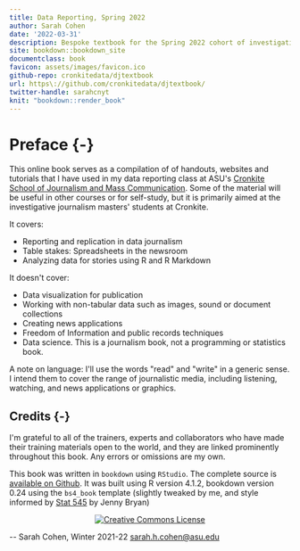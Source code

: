 ```yaml
---
title: Data Reporting, Spring 2022
author: Sarah Cohen
date: '2022-03-31'
description: Bespoke textbook for the Spring 2022 cohort of investigative reporting masters students at Arizona State University's Cronkite School
site: bookdown::bookdown_site
documentclass: book
favicon: assets/images/favicon.ico
github-repo: cronkitedata/djtextbook
url: https\://github.com/cronkitedata/djtextbook/
twitter-handle: sarahcnyt
knit: "bookdown::render_book"
---
```



# Preface {-}



This online book serves as a compilation of  of handouts, websites and tutorials that I have used in my data reporting class at ASU's [Cronkite School of Journalism and Mass Communication](cronkite.asu.edu). Some of the material will be useful in other courses or for self-study, but it is primarily aimed at the investigative journalism masters' students at Cronkite.

It covers: 

- Reporting and replication in data journalism
- Table stakes: Spreadsheets in the newsroom
- Analyzing data for stories using R and R Markdown


It doesn't cover: 

- Data visualization for publication
- Working with non-tabular data such as images, sound or document collections
- Creating news applications
- Freedom of Information and public records techniques
- Data science. This is a journalism book, not a programming or statistics book. 

A note on language: I'll use the words "read" and "write" in a generic sense. I intend them to cover the range of journalistic media, including listening, watching, and news applications or graphics.  


## Credits {-}

I'm grateful to all of the trainers, experts and collaborators who have made their training materials open to the world, and they are linked prominently throughout this book. Any errors or omissions are my own. 

This book was written in `bookdown` using `RStudio`. The complete source is [available on Github](https://github.com/cronkitedata/djtextbook). It was built using R version 4.1.2, bookdown version 0.24 using the `bs4_book` template (slightly tweaked by me, and style informed by [Stat 545](https://stat545.com) by Jenny Bryan)


<div style="text-align:center">
<a rel="license" href="http://creativecommons.org/licenses/by-nc-sa/4.0/"><img alt="Creative Commons License" style="border-width:0" src="https://i.creativecommons.org/l/by-nc-sa/4.0/88x31.png"></a>
</div>


-- Sarah Cohen, Winter 2021-22 [sarah.h.cohen@asu.edu](mailto:sarah.h.cohen@asu.edu)


